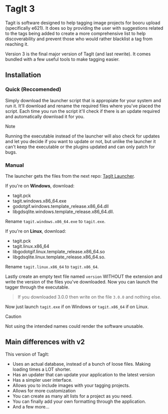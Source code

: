 # TagIt 3
Tagit is software designed to help tagging image projects for booru upload (specifically e621). It does so by providing the user with suggestions related to the tags being added to create a more comprehensive list to help discoverability and prevent those who would rather blacklist a tag from reaching it.

Version 3 is the final major version of TagIt (and last rewrite). It comes bundled with a few useful tools to make tagging easier.
## Installation
### Quick (Reccomended)
Simply download the launcher script that is appropiate for your system and run it. It'll download and rename the required files where you've placed the script. Each time you run the script it'll check if there is an update required and automatically download it for you.
> [!NOTE]
> Running the executable instead of the launcher will also check for updates and let you decide if you want to update or not, but unlike the launcher it can't keep the executable or the plugins updated and can only patch for bugs.
### Manual
The launcher gets the files from the next repo: [TagIt Launcher](https://github.com/Ketei/tagit-launcher/releases/latest).

If you're on **Windows**, download: 
- tagit.pck
- tagit.windows.x86_64.exe
- godotgif.windows.template_release.x86_64.dll
- libgdsqlite.windows.template_release.x86_64.dll.

Rename `tagit.windows.x86_64.exe` to `tagit.exe`.

If you're on **Linux**, download:
- tagit.pck
- tagit.linux.x86_64
- libgodotgif.linux.template_release.x86_64.so
- libgdsqlite.linux.template_release.x86_64.so.

Rename `tagit.linux.x86_64` to `tagit.x86_64`.

Lastly create an empty text file named `version` WITHOUT the extension and write the version of the files you've downloaded. Now you can launch the tagger through the executable.
> If you downloaded 3.0.0 then write on the file `3.0.0` and nothing else.

Now just launch `tagit.exe` if on Windows or `tagit.x86_64` if on Linux.

> [!CAUTION]
> Not using the intended names could render the software unusable.

## Main differences with v2
This version of TagIt:
- Uses an actual database, instead of a bunch of loose files. Making loading times a LOT shorter.
- Has an updater that can update your application to the latest version
- Has a simpler user interface.
- Allows you to include images with your tagging projects.
- Allows for more customization
- You can create as many alt lists for a project as you need.
- You can finally add your own formatting through the application.
- And a few more...
